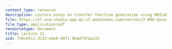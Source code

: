 ```yaml
---
content_type: resource
description: Lecture notes on transfer function generation using MATLAB and Maple.
file: https://ol-ocw-studio-app-qa.s3.amazonaws.com/courses/2-004-dynamics-and-control-ii-spring-2008/730ce5113c25e6e849f19b4d797aac33_lecture_11.pdf
file_type: application/pdf
resourcetype: Document
title: Lecture 11
uid: 730ce511-3c25-e6e8-49f1-9b4d797aac33
---
```

